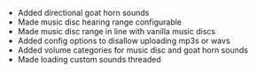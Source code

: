 - Added directional goat horn sounds
- Made music disc hearing range configurable
- Made music disc range in line with vanilla music discs
- Added config options to disallow uploading mp3s or wavs
- Added volume categories for music disc and goat horn sounds
- Made loading custom sounds threaded